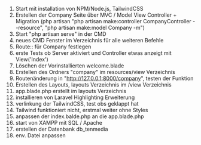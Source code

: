 1. Start mit installation von NPM/Node.js, TailwindCSS
2. Erstellen der Company Seite über MVC / Model View Controller + Migration (php artisan "php artisan make:controller CompanyController --resource", "php artisan make:model Company -m")
3. Start "php artisan serve" in der CMD
4. neues CMD Fenster im Verzeichnis für alle weiteren Befehle
5. Route:: für Company festlegen 
6. erste Tests ob Server aktiviert und Controller etwas anzeigt mit View('Index')
7. Löschen der Vorinstallierten welcome.blade
8. Erstellen des Ordners "company" im resources/view Verzeichnis
9. Routenänderung in "http://127.0.0.1:8000/company", testen der Funktion
10. Erstellen des Layouts, layouts Verzeichnis im /view Verzeichnis
11. app.blade.php erstellt im layouts Verzeichnis
12. installieren von Laravel Highlighting Erweiterung
13. verlinkung der TailwindCSS, test obs geklappt hat
14. Tailwind funktioniert nicht,  erstmal weiter ohne Styles
15. anpassen der index.balde.php an die app.blade.php
16. start von XAMPP mit SQL / Apache
17. erstellen der Datenbank db_tenmedia
18. env. Datei anpassen